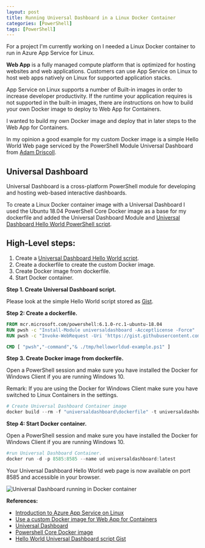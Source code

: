 ```yaml
---
layout: post
title: Running Universal Dashboard in a Linux Docker Container
categories: [PowerShell]
tags: [PowerShell]
---
```


For a project I'm currently working on I needed a Linux Docker container to run in Azure App Service for Linux.

**Web App** is a fully managed compute platform that is optimized for hosting websites and web applications. Customers can use App Service on Linux to host web apps natively on Linux for supported application stacks.

App Service on Linux supports a number of Built-in images in order to increase developer productivity. If the runtime your application requires is not supported in the built-in images, there are instructions on how to build your own Docker image to deploy to Web App for Containers.

I wanted to build my own Docker image and deploy that in later steps to the Web App for Containers.

In my opinion a good example for my custom Docker image is a simple Hello World Web page serviced by the PowerShell Module Universal Dashboard from <a href="https://twitter.com/adamdriscoll" target="_blank">Adam Driscoll</a>.

## Universal Dashboard
Universal Dashboard is a cross-platform PowerShell module for developing and hosting web-based interactive dashboards.

To create a Linux Docker container image with a Universal Dashboard I used the Ubuntu 18.04 PowerShell Core Docker image as a base for my dockerfile and added the Universal Dashboard Module and <a href="https://gist.github.com/stefanstranger/cb74f5d78d7f4111c6c66915bc89a35f" target="_blank">Universal Dashboard Hello World PowerShell script</a>.

## High-Level steps:
1. Create a <a href="https://gist.github.com/stefanstranger/cb74f5d78d7f4111c6c66915bc89a35f" target="_blank">Universal Dashboard Hello World script</a>.
2. Create a dockerfile to create the custom Docker image.
3. Create Docker image from dockerfile.
4. Start Docker container.


**Step 1. Create Universal Dashboard script.**

Please look at the simple Hello World script stored as <a href="https://gist.github.com/stefanstranger/cb74f5d78d7f4111c6c66915bc89a35f" target="_blank">Gist</a>.

**Step 2: Create a dockerfile.**
```dockerfile
FROM mcr.microsoft.com/powershell:6.1.0-rc.1-ubuntu-18.04
RUN pwsh -c "Install-Module universaldashboard -Acceptlicense -Force"
RUN pwsh -c "Invoke-WebRequest -Uri 'https://gist.githubusercontent.com/stefanstranger/cb74f5d78d7f4111c6c66915bc89a35f/raw/9a1ec9330a299593ef3d89925e0f88fc5c222641/HelloWorldUD-Example.ps1' -Method Get -OutFile /tmp/helloworldud-example.ps1"

CMD [ "pwsh","-command","& ./tmp/helloworldud-example.ps1" ]
```

**Step 3. Create Docker image from dockerfile.**

Open a PowerShell session and make sure you have installed the Docker for Windows Client if you are running Windows 10.

Remark:
If you are using the Docker for Windows Client make sure you have switched to Linux Containers in the settings.

```powershell
# Create Universal Dashboard Container image
docker build --rm -f "universaldashboard\dockerfile" -t universaldashboard:latest universaldashboard
```

**Step 4: Start Docker container.**

Open a PowerShell session and make sure you have installed the Docker for Windows Client if you are running Windows 10.

```powershell
#run Universal Dashboard Container.
docker run -d -p 8585:8585 --name ud universaldashboard:latest
```

Your Universal Dashboard Hello World web page is now available on port 8585 and accessible in your browser.

![Universal Dashboard running in Docker container](/assets/uddocker.gif)






**References:**
* <a href="https://docs.microsoft.com/en-us/azure/app-service/containers/app-service-linux-intro" target="_blank">Introduction to Azure App Service on Linux</a>
* <a href="https://docs.microsoft.com/en-us/azure/app-service/containers/tutorial-custom-docker-image" target="_blank">Use a custom Docker image for Web App for Containers</a>
* <a href="https://universaldashboard.io/" target="_blank">Universal Dashboard</a>
* <a href="https://hub.docker.com/r/microsoft/powershell/" target="_blank">Powershell Core Docker image</a>
* <a href="https://gist.github.com/stefanstranger/45d8129758eb44b44683c14dba2b8c45" target="_blank">Hello World Universal Dashboard script Gist</a>
